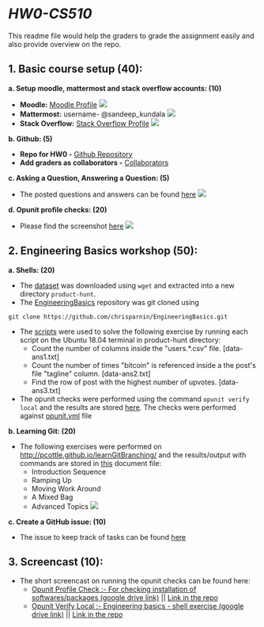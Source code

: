 # ***HW0-CS510***

This readme file would help the graders to grade the assignment easily and also provide overview on the repo.

## **1. Basic course setup (40):**
**a. Setup moodle, mattermost and stack overflow accounts: (10)**
* **Moodle:** [Moodle Profile](https://moodle-courses1920.wolfware.ncsu.edu/user/profile.php?id=110702)
![](https://github.ncsu.edu/skundal/HW0-CS510/blob/master/moodle_profile.png)
* **Mattermost:** username- @sandeep_kundala
![](https://github.ncsu.edu/skundal/HW0-CS510/blob/master/mattermost_profile.jpeg)
* **Stack Overflow:** [Stack Overflow Profile](https://stackoverflow.com/c/ncsu/users/381/?tab=profile)
![](https://github.ncsu.edu/skundal/HW0-CS510/blob/master/stackoverflow_profile.png)

**b. Github: (5)**
* **Repo for HW0 -** [Github Repository](https://github.ncsu.edu/skundal/HW0-CS510)
* **Add graders as collaborators -** [Collaborators](https://github.ncsu.edu/skundal/HW0-CS510/settings/collaboration)

**c. Asking a Question, Answering a Question: (5)**
* The posted questions and answers can be found [here](https://stackoverflow.com/c/ncsu/users/381/?tab=profile)
![](https://github.ncsu.edu/skundal/HW0-CS510/blob/master/qa_stackoverflow.png)

**d. Opunit profile checks: (20)**
* Please find the screenshot [here](https://github.ncsu.edu/skundal/HW0-CS510/blob/master/hw0-opunit_profile_check.png)
![](https://github.ncsu.edu/skundal/HW0-CS510/blob/master/hw0-opunit_profile_check.png)

## **2. Engineering Basics workshop (50):**
**a. Shells: (20)**
* The [dataset](https://s3-us-west-2.amazonaws.com/producthunt-downloads/ph-export--2016-04-01.tar.gz) was downloaded using `wget` and extracted into a new directory `product-hunt`.
* The [EngineeringBasics](https://github.com/chrisparnin/EngineeringBasics.git) repository was git cloned using 

`git clone https://github.com/chrisparnin/EngineeringBasics.git`
* The [scripts](https://github.ncsu.edu/skundal/HW0-CS510/blob/master/Scripts.txt) were used to solve the following exercise by running each script on the Ubuntu 18.04 terminal in product-hunt directory:
    * Count the number of columns inside the "users.\*.csv" file. [data-ans1.txt]
    * Count the number of times "bitcoin" is referenced inside a the post's file "tagline" column. [data-ans2.txt]
    * Find the row of post with the highest number of upvotes. [data-ans3.txt]
* The opunit checks were performed using the command `opunit verify local` and the results are stored [here](https://github.ncsu.edu/skundal/HW0-CS510/blob/master/hw0-opunit_local_check.png). The checks were performed against [opunit.yml](https://github.ncsu.edu/skundal/HW0-CS510/blob/master/opunit.yml) file

**b. Learning Git: (20)**
* The following exercises were performed on http://pcottle.github.io/learnGitBranching/ and the results/output with commands are stored in [this](https://github.ncsu.edu/skundal/HW0-CS510/blob/master/git.docx) document file:
  * Introduction Sequence
  * Ramping Up
  * Moving Work Around
  * A Mixed Bag
  * Advanced Topics
  ![](https://github.ncsu.edu/skundal/HW0-CS510/blob/master/git_screenshot.png)
  
**c. Create a GitHub issue: (10)**
* The issue to keep track of tasks can be found [here](https://github.ncsu.edu/skundal/HW0-CS510/issues/1)

## **3. Screencast (10):**
* The short screencast on running the opunit checks can be found here:
   * [Opunit Profile Check :- For checking installation of softwares/packages (google drive link)](https://drive.google.com/open?id=1F0txXWNkZ7NKdU04eptreKvr6ic7E3iU) || [Link in the repo](https://github.ncsu.edu/skundal/HW0-CS510/blob/master/CS510-HW0-Opunit%20Profile%20Check.mp4)
   * [Opunit Verify Local :- Engineering basics - shell exercise (google drive link)](https://drive.google.com/open?id=1ByuNndJnx4YjFM-jN2vxibqdSFwtKYci) || [Link in the repo](https://github.ncsu.edu/skundal/HW0-CS510/blob/master/CS510-HW0-Opunit%20verify%20local.mp4)
